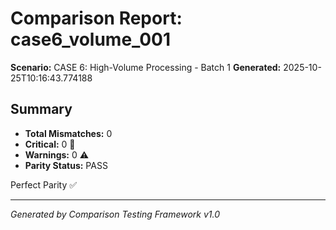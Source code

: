 # Comparison Report: case6_volume_001
**Scenario:** CASE 6: High-Volume Processing - Batch 1
**Generated:** 2025-10-25T10:16:43.774188

## Summary
- **Total Mismatches:** 0
- **Critical:** 0 🚨
- **Warnings:** 0 ⚠️
- **Parity Status:** PASS

Perfect Parity ✅

---
*Generated by Comparison Testing Framework v1.0*